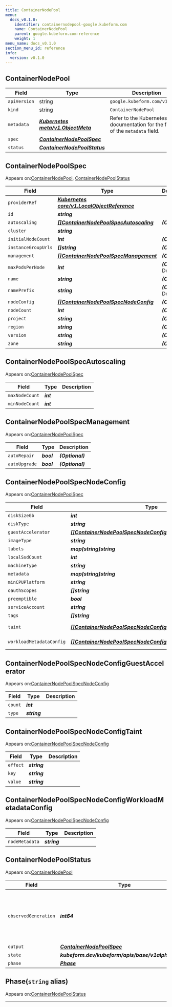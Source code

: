 ```yaml
---
title: ContainerNodePool
menu:
  docs_v0.1.0:
    identifier: containernodepool-google.kubeform.com
    name: ContainerNodePool
    parent: google.kubeform.com-reference
    weight: 1
menu_name: docs_v0.1.0
section_menu_id: reference
info:
  version: v0.1.0
---
```


## ContainerNodePool
| Field | Type | Description |
| ------ | ----- | ----------- |
| `apiVersion` | string | `google.kubeform.com/v1alpha1` |
|    `kind` | string | `ContainerNodePool` |
| `metadata` | ***[Kubernetes meta/v1.ObjectMeta](https://kubernetes.io/docs/reference/generated/kubernetes-api/v1.13/#objectmeta-v1-meta)***|Refer to the Kubernetes API documentation for the fields of the `metadata` field.|
| `spec` | ***[ContainerNodePoolSpec](#containernodepoolspec)***||
| `status` | ***[ContainerNodePoolStatus](#containernodepoolstatus)***||
## ContainerNodePoolSpec

Appears on:[ContainerNodePool](#containernodepool), [ContainerNodePoolStatus](#containernodepoolstatus)

| Field | Type | Description |
| ------ | ----- | ----------- |
| `providerRef` | ***[Kubernetes core/v1.LocalObjectReference](https://kubernetes.io/docs/reference/generated/kubernetes-api/v1.13/#localobjectreference-v1-core)***||
| `id` | ***string***||
| `autoscaling` | ***[[]ContainerNodePoolSpecAutoscaling](#containernodepoolspecautoscaling)***| ***(Optional)*** |
| `cluster` | ***string***||
| `initialNodeCount` | ***int***| ***(Optional)*** |
| `instanceGroupUrls` | ***[]string***| ***(Optional)*** |
| `management` | ***[[]ContainerNodePoolSpecManagement](#containernodepoolspecmanagement)***| ***(Optional)*** |
| `maxPodsPerNode` | ***int***| ***(Optional)*** Deprecated|
| `name` | ***string***| ***(Optional)*** |
| `namePrefix` | ***string***| ***(Optional)*** Deprecated|
| `nodeConfig` | ***[[]ContainerNodePoolSpecNodeConfig](#containernodepoolspecnodeconfig)***| ***(Optional)*** |
| `nodeCount` | ***int***| ***(Optional)*** |
| `project` | ***string***| ***(Optional)*** |
| `region` | ***string***| ***(Optional)*** |
| `version` | ***string***| ***(Optional)*** |
| `zone` | ***string***| ***(Optional)*** |
## ContainerNodePoolSpecAutoscaling

Appears on:[ContainerNodePoolSpec](#containernodepoolspec)

| Field | Type | Description |
| ------ | ----- | ----------- |
| `maxNodeCount` | ***int***||
| `minNodeCount` | ***int***||
## ContainerNodePoolSpecManagement

Appears on:[ContainerNodePoolSpec](#containernodepoolspec)

| Field | Type | Description |
| ------ | ----- | ----------- |
| `autoRepair` | ***bool***| ***(Optional)*** |
| `autoUpgrade` | ***bool***| ***(Optional)*** |
## ContainerNodePoolSpecNodeConfig

Appears on:[ContainerNodePoolSpec](#containernodepoolspec)

| Field | Type | Description |
| ------ | ----- | ----------- |
| `diskSizeGb` | ***int***| ***(Optional)*** |
| `diskType` | ***string***| ***(Optional)*** |
| `guestAccelerator` | ***[[]ContainerNodePoolSpecNodeConfigGuestAccelerator](#containernodepoolspecnodeconfigguestaccelerator)***| ***(Optional)*** |
| `imageType` | ***string***| ***(Optional)*** |
| `labels` | ***map[string]string***| ***(Optional)*** |
| `localSsdCount` | ***int***| ***(Optional)*** |
| `machineType` | ***string***| ***(Optional)*** |
| `metadata` | ***map[string]string***| ***(Optional)*** |
| `minCPUPlatform` | ***string***| ***(Optional)*** |
| `oauthScopes` | ***[]string***| ***(Optional)*** |
| `preemptible` | ***bool***| ***(Optional)*** |
| `serviceAccount` | ***string***| ***(Optional)*** |
| `tags` | ***[]string***| ***(Optional)*** |
| `taint` | ***[[]ContainerNodePoolSpecNodeConfigTaint](#containernodepoolspecnodeconfigtaint)***| ***(Optional)*** Deprecated|
| `workloadMetadataConfig` | ***[[]ContainerNodePoolSpecNodeConfigWorkloadMetadataConfig](#containernodepoolspecnodeconfigworkloadmetadataconfig)***| ***(Optional)*** Deprecated|
## ContainerNodePoolSpecNodeConfigGuestAccelerator

Appears on:[ContainerNodePoolSpecNodeConfig](#containernodepoolspecnodeconfig)

| Field | Type | Description |
| ------ | ----- | ----------- |
| `count` | ***int***||
| `type` | ***string***||
## ContainerNodePoolSpecNodeConfigTaint

Appears on:[ContainerNodePoolSpecNodeConfig](#containernodepoolspecnodeconfig)

| Field | Type | Description |
| ------ | ----- | ----------- |
| `effect` | ***string***||
| `key` | ***string***||
| `value` | ***string***||
## ContainerNodePoolSpecNodeConfigWorkloadMetadataConfig

Appears on:[ContainerNodePoolSpecNodeConfig](#containernodepoolspecnodeconfig)

| Field | Type | Description |
| ------ | ----- | ----------- |
| `nodeMetadata` | ***string***||
## ContainerNodePoolStatus

Appears on:[ContainerNodePool](#containernodepool)

| Field | Type | Description |
| ------ | ----- | ----------- |
| `observedGeneration` | ***int64***| ***(Optional)*** Resource generation, which is updated on mutation by the API Server.|
| `output` | ***[ContainerNodePoolSpec](#containernodepoolspec)***| ***(Optional)*** |
| `state` | ***kubeform.dev/kubeform/apis/base/v1alpha1.State***| ***(Optional)*** |
| `phase` | ***[Phase](#phase)***| ***(Optional)*** |
## Phase(`string` alias)

Appears on:[ContainerNodePoolStatus](#containernodepoolstatus)

---
